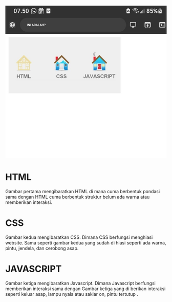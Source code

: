 ![gambar](Aset/HCJ.jpg)
# HTML

Gambar pertama mengibaratkan HTML di mana cuma  berbentuk pondasi sama dengan HTML cuma berbentuk struktur belum ada warna atau memberikan interaksi.

# CSS
Gambar kedua mengibaratkan CSS. Dimana CSS berfungsi menghiasi website. Sama seperti gambar kedua yang sudah di hiasi seperti ada warna, pintu, jendela, dan cerobong asap.

# JAVASCRIPT 
Gambar ketiga mengibaratkan Javascript. Dimana Javascript berfungsi memberikan interaksi sama dengan Gambar ketiga yang di berikan interaksi seperti keluar asap, lampu nyala atau saklar on, pintu tertutup .
